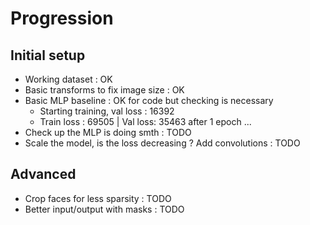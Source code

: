 # Progression

## Initial setup

- Working dataset : OK
- Basic transforms to fix image size : OK
- Basic MLP baseline : OK for code but checking is necessary
  - Starting training, val loss : 16392
  - Train loss : 69505 | Val loss: 35463 after 1 epoch ...
- Check up the MLP is doing smth : TODO
- Scale the model, is the loss decreasing ? Add convolutions : TODO

## Advanced

- Crop faces for less sparsity : TODO
- Better input/output with masks : TODO
